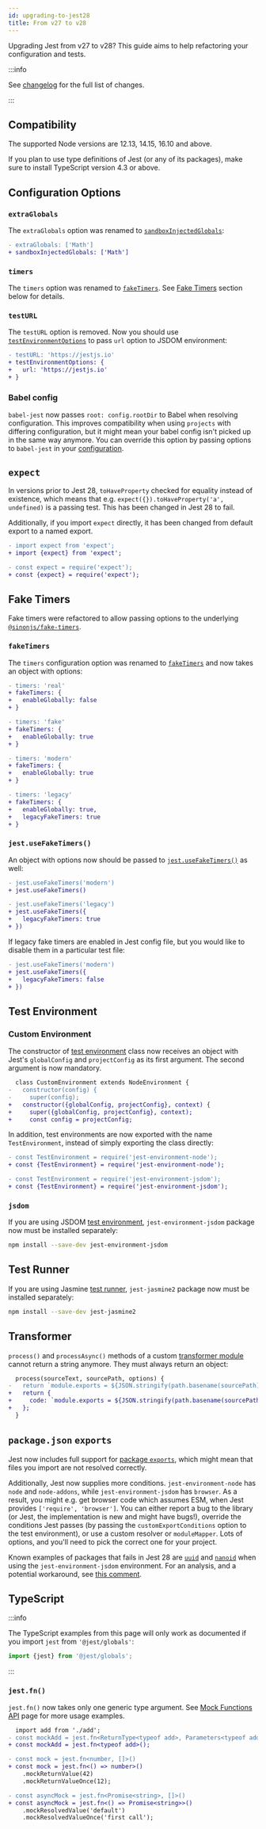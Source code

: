 ```yaml
---
id: upgrading-to-jest28
title: From v27 to v28
---
```


Upgrading Jest from v27 to v28? This guide aims to help refactoring your configuration and tests.

:::info

See [changelog](https://github.com/facebook/jest/blob/main/CHANGELOG.md#2800) for the full list of changes.

:::

## Compatibility

The supported Node versions are 12.13, 14.15, 16.10 and above.

If you plan to use type definitions of Jest (or any of its packages), make sure to install TypeScript version 4.3 or above.

## Configuration Options

### `extraGlobals`

The `extraGlobals` option was renamed to [`sandboxInjectedGlobals`](Configuration.md#sandboxinjectedglobals-arraystring):

```diff
- extraGlobals: ['Math']
+ sandboxInjectedGlobals: ['Math']
```

### `timers`

The `timers` option was renamed to [`fakeTimers`](Configuration.md#faketimers-object). See [Fake Timers](#fake-timers) section below for details.

### `testURL`

The `testURL` option is removed. Now you should use [`testEnvironmentOptions`](Configuration.md#testenvironmentoptions-object) to pass `url` option to JSDOM environment:

```diff
- testURL: 'https://jestjs.io'
+ testEnvironmentOptions: {
+   url: 'https://jestjs.io'
+ }
```

### Babel config

`babel-jest` now passes `root: config.rootDir` to Babel when resolving configuration. This improves compatibility when using `projects` with differing configuration, but it might mean your babel config isn't picked up in the same way anymore. You can override this option by passing options to `babel-jest` in your [configuration](Configuration.md#transform-objectstring-pathtotransformer--pathtotransformer-object).

## `expect`

In versions prior to Jest 28, `toHaveProperty` checked for equality instead of existence, which means that e.g. `expect({}).toHaveProperty('a', undefined)` is a passing test. This has been changed in Jest 28 to fail.

Additionally, if you import `expect` directly, it has been changed from default export to a named export.

```diff
- import expect from 'expect';
+ import {expect} from 'expect';
```

```diff
- const expect = require('expect');
+ const {expect} = require('expect');
```

## Fake Timers

Fake timers were refactored to allow passing options to the underlying [`@sinonjs/fake-timers`](https://github.com/sinonjs/fake-timers).

### `fakeTimers`

The `timers` configuration option was renamed to [`fakeTimers`](Configuration.md#faketimers-object) and now takes an object with options:

```diff
- timers: 'real'
+ fakeTimers: {
+   enableGlobally: false
+ }
```

```diff
- timers: 'fake'
+ fakeTimers: {
+   enableGlobally: true
+ }
```

```diff
- timers: 'modern'
+ fakeTimers: {
+   enableGlobally: true
+ }
```

```diff
- timers: 'legacy'
+ fakeTimers: {
+   enableGlobally: true,
+   legacyFakeTimers: true
+ }
```

### `jest.useFakeTimers()`

An object with options now should be passed to [`jest.useFakeTimers()`](JestObjectAPI.md#jestusefaketimersfaketimersconfig) as well:

```diff
- jest.useFakeTimers('modern')
+ jest.useFakeTimers()
```

```diff
- jest.useFakeTimers('legacy')
+ jest.useFakeTimers({
+   legacyFakeTimers: true
+ })
```

If legacy fake timers are enabled in Jest config file, but you would like to disable them in a particular test file:

```diff
- jest.useFakeTimers('modern')
+ jest.useFakeTimers({
+   legacyFakeTimers: false
+ })
```

## Test Environment

### Custom Environment

The constructor of [test environment](Configuration.md#testenvironment-string) class now receives an object with Jest's `globalConfig` and `projectConfig` as its first argument. The second argument is now mandatory.

```diff
  class CustomEnvironment extends NodeEnvironment {
-   constructor(config) {
-     super(config);
+   constructor({globalConfig, projectConfig}, context) {
+     super({globalConfig, projectConfig}, context);
+     const config = projectConfig;
```

In addition, test environments are now exported with the name `TestEnvironment`, instead of simply exporting the class directly:

```diff
- const TestEnvironment = require('jest-environment-node');
+ const {TestEnvironment} = require('jest-environment-node');

- const TestEnvironment = require('jest-environment-jsdom');
+ const {TestEnvironment} = require('jest-environment-jsdom');
```

### `jsdom`

If you are using JSDOM [test environment](Configuration.md#testenvironment-string), `jest-environment-jsdom` package now must be installed separately:

```bash npm2yarn
npm install --save-dev jest-environment-jsdom
```

## Test Runner

If you are using Jasmine [test runner](Configuration.md#testrunner-string), `jest-jasmine2` package now must be installed separately:

```bash npm2yarn
npm install --save-dev jest-jasmine2
```

## Transformer

`process()` and `processAsync()` methods of a custom [transformer module](CodeTransformation.md) cannot return a string anymore. They must always return an object:

```diff
  process(sourceText, sourcePath, options) {
-   return `module.exports = ${JSON.stringify(path.basename(sourcePath))};`;
+   return {
+     code: `module.exports = ${JSON.stringify(path.basename(sourcePath))};`,
+   };
  }
```

## `package.json` `exports`

Jest now includes full support for [package `exports`](https://nodejs.org/api/packages.html#exports), which might mean that files you import are not resolved correctly.

Additionally, Jest now supplies more conditions. `jest-environment-node` has `node` and `node-addons`, while `jest-environment-jsdom` has `browser`. As a result, you might e.g. get browser code which assumes ESM, when Jest provides `['require', 'browser']`. You can either report a bug to the library (or Jest, the implementation is new and might have bugs!), override the conditions Jest passes (by passing the `customExportConditions` option to the test environment), or use a custom resolver or `moduleMapper`. Lots of options, and you'll need to pick the correct one for your project.

Known examples of packages that fails in Jest 28 are [`uuid`](https://npmjs.com/package/uuid) and [`nanoid`](https://npmjs.com/package/nanoid) when using the `jest-environment-jsdom` environment. For an analysis, and a potential workaround, see [this comment](https://github.com/microsoft/accessibility-insights-web/pull/5421#issuecomment-1109168149).

## TypeScript

:::info

The TypeScript examples from this page will only work as documented if you import `jest` from `'@jest/globals'`:

```ts
import {jest} from '@jest/globals';
```

:::

### `jest.fn()`

`jest.fn()` now takes only one generic type argument. See [Mock Functions API](MockFunctionAPI.md) page for more usage examples.

```diff
  import add from './add';
- const mockAdd = jest.fn<ReturnType<typeof add>, Parameters<typeof add>>();
+ const mockAdd = jest.fn<typeof add>();
```

```diff
- const mock = jest.fn<number, []>()
+ const mock = jest.fn<() => number>()
    .mockReturnValue(42)
    .mockReturnValueOnce(12);

- const asyncMock = jest.fn<Promise<string>, []>()
+ const asyncMock = jest.fn<() => Promise<string>>()
    .mockResolvedValue('default')
    .mockResolvedValueOnce('first call');
```
